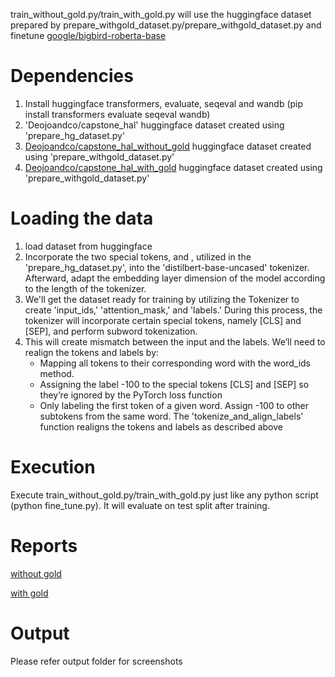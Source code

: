 train_without_gold.py/train_with_gold.py will use the huggingface dataset prepared by prepare_withgold_dataset.py/prepare_withgold_dataset.py and finetune [google/bigbird-roberta-base]([https://huggingface.co/distilbert-base-uncased](https://huggingface.co/google/bigbird-roberta-base)) 

# Dependencies
  1. Install huggingface transformers, evaluate, seqeval and wandb (pip install transformers evaluate seqeval wandb)
  2. 'Deojoandco/capstone_hal' huggingface dataset created using 'prepare_hg_dataset.py'
  3. [Deojoandco/capstone_hal_without_gold](https://huggingface.co/datasets/Deojoandco/capstone_hal_without_gold) huggingface dataset created using 'prepare_withgold_dataset.py'
  4. [Deojoandco/capstone_hal_with_gold](https://huggingface.co/datasets/Deojoandco/capstone_hal_with_gold) huggingface dataset created using 'prepare_withgold_dataset.py'

# Loading the data
  1. load  dataset from huggingface
  2. Incorporate the two special tokens, <SEP> and <EOS>, utilized in the 'prepare_hg_dataset.py', into the 'distilbert-base-uncased' tokenizer. Afterward, adapt the embedding layer dimension of the model according to the length of the tokenizer.
  3. We'll get the dataset ready for training by utilizing the Tokenizer to create 'input_ids,' 'attention_mask,' and 'labels.' During this process, the tokenizer will incorporate certain special tokens, namely [CLS] and [SEP], and perform subword tokenization.
  4. This will create mismatch between the input and the labels. We’ll need to realign the tokens and labels by:
      * Mapping all tokens to their corresponding word with the word_ids method.
      * Assigning the label -100 to the special tokens [CLS] and [SEP] so they’re ignored by the PyTorch loss function
      * Only labeling the first token of a given word. Assign -100 to other subtokens from the same word.
     The 'tokenize_and_align_labels' function realigns the tokens and labels as described above

# Execution
Execute train_without_gold.py/train_with_gold.py just like any python script (python fine_tune.py).
It will evaluate on test split after training.

# Reports
 [without gold](https://wandb.ai/devavratj/Capstone_Halucination/runs/ls2mkgyq)

 [with gold](https://wandb.ai/devavratj/Capstone_Halucination/runs/pyuwdvxf)

# Output
Please refer output folder for screenshots

